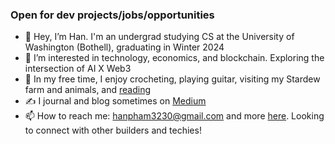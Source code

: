 ### Open for dev projects/jobs/opportunities
- 👋 Hey, I’m Han. I'm an undergrad studying CS at the University of Washington (Bothell), graduating in Winter 2024
- 👀 I’m interested in technology, economics, and blockchain. Exploring the intersection of AI X Web3
- 🌈 In my free time, I enjoy crocheting, playing guitar, visiting my Stardew farm and animals, and [reading](https://www.goodreads.com/user/show/53376037-han-pham)
- ✍️ I journal and blog sometimes on [Medium](https://medium.com/@hanspham)
- 📫 How to reach me: hanpham3230@gmail.com and more [here](https://hanspham.com/). Looking to connect with other builders and techies!

<!---
hanpham32/hanpham32 is a ✨ special ✨ repository because its `README.md` (this file) appears on your GitHub profile.
You can click the Preview link to take a look at your changes.
--->
